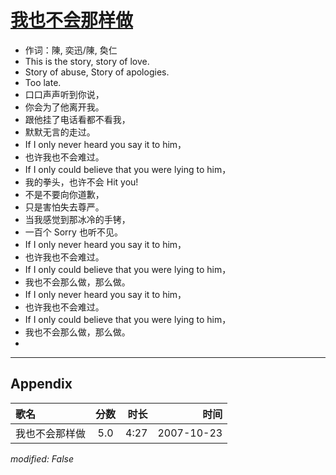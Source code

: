 # [我也不会那样做](https://music.163.com/song?id=65414)

* 作词：陳, 奕迅/陳, 奐仁
* This is the story, story of love.
* Story of abuse, Story of apologies.
* Too late.
* 口口声声听到你说，
* 你会为了他离开我。
* 跟他挂了电话看都不看我，
* 默默无言的走过。
* If I only never heard you say it to him，
* 也许我也不会难过。
* If I only could believe that you were lying to him，
* 我的拳头，也许不会 Hit you!
* 不是不要向你道歉，
* 只是害怕失去尊严。
* 当我感觉到那冰冷的手铐，
* 一百个 Sorry 也听不见。
* If I only never heard you say it to him，
* 也许我也不会难过。
* If I only could believe that you were lying to him，
* 我也不会那么做，那么做。
* If I only never heard you say it to him，
* 也许我也不会难过。
* If I only could believe that you were lying to him，
* 我也不会那么做，那么做。
* 


---

## Appendix

|歌名|分数|时长|时间|
|:---|:---:|---:|---:|
|我也不会那样做|5.0|4:27|2007-10-23

*modified: False*